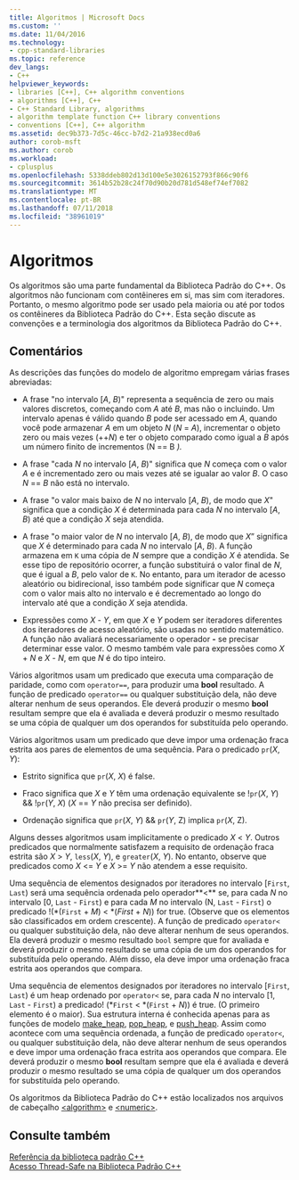 ```yaml
---
title: Algoritmos | Microsoft Docs
ms.custom: ''
ms.date: 11/04/2016
ms.technology:
- cpp-standard-libraries
ms.topic: reference
dev_langs:
- C++
helpviewer_keywords:
- libraries [C++], C++ algorithm conventions
- algorithms [C++], C++
- C++ Standard Library, algorithms
- algorithm template function C++ library conventions
- conventions [C++], C++ algorithm
ms.assetid: dec9b373-7d5c-46cc-b7d2-21a938ecd0a6
author: corob-msft
ms.author: corob
ms.workload:
- cplusplus
ms.openlocfilehash: 5338ddeb802d13d100e5e3026152793f866c90f6
ms.sourcegitcommit: 3614b52b28c24f70d90b20d781d548ef74ef7082
ms.translationtype: MT
ms.contentlocale: pt-BR
ms.lasthandoff: 07/11/2018
ms.locfileid: "38961019"
---
```

# <a name="algorithms"></a>Algoritmos

Os algoritmos são uma parte fundamental da Biblioteca Padrão do C++. Os algoritmos não funcionam com contêineres em si, mas sim com iteradores. Portanto, o mesmo algoritmo pode ser usado pela maioria ou até por todos os contêineres da Biblioteca Padrão do C++. Esta seção discute as convenções e a terminologia dos algoritmos da Biblioteca Padrão do C++.

## <a name="remarks"></a>Comentários

As descrições das funções do modelo de algoritmo empregam várias frases abreviadas:

- A frase "no intervalo [*A*, *B*)" representa a sequência de zero ou mais valores discretos, começando com *A* até *B*, mas não o incluindo. Um intervalo apenas é válido quando *B* pode ser acessado em *A*, quando você pode armazenar *A* em um objeto *N* (*N* = *A*), incrementar o objeto zero ou mais vezes (++*N*) e ter o objeto comparado como igual a *B* após um número finito de incrementos (N == B *).*

- A frase "cada *N* no intervalo [*A*, *B*)" significa que *N* começa com o valor *A* e é incrementado zero ou mais vezes até se igualar ao valor *B*. O caso *N* == *B* não está no intervalo.

- A frase "o valor mais baixo de *N* no intervalo [*A*, *B*), de modo que *X*" significa que a condição *X* é determinada para cada *N* no intervalo [*A*, *B*) até que a condição *X* seja atendida.

- A frase "o maior valor de *N* no intervalo [*A*, *B*), de modo que *X*” significa que *X* é determinado para cada *N* no intervalo [*A*, *B*). A função armazena em `K` uma cópia de *N* sempre que a condição *X* é atendida. Se esse tipo de repositório ocorrer, a função substituirá o valor final de *N*, que é igual a *B*, pelo valor de `K`. No entanto, para um iterador de acesso aleatório ou bidirecional, isso também pode significar que *N* começa com o valor mais alto no intervalo e é decrementado ao longo do intervalo até que a condição *X* seja atendida.

- Expressões como *X* - *Y*, em que *X* e *Y* podem ser iteradores diferentes dos iteradores de acesso aleatório, são usadas no sentido matemático. A função não avaliará necessariamente o operador **-** se precisar determinar esse valor. O mesmo também vale para expressões como *X* + *N* e *X* - *N*, em que *N* é do tipo inteiro.

Vários algoritmos usam um predicado que executa uma comparação de paridade, como com `operator==`, para produzir uma **bool** resultado. A função de predicado `operator==` ou qualquer substituição dela, não deve alterar nenhum de seus operandos. Ele deverá produzir o mesmo **bool** resultam sempre que ela é avaliada e deverá produzir o mesmo resultado se uma cópia de qualquer um dos operandos for substituída pelo operando.

Vários algoritmos usam um predicado que deve impor uma ordenação fraca estrita aos pares de elementos de uma sequência. Para o predicado `pr`(*X*, *Y*):

- Estrito significa que `pr`(*X*, *X*) é false.

- Fraco significa que *X* e *Y* têm uma ordenação equivalente se !`pr`(*X*, *Y*) && !`pr`(*Y*, *X*) (*X* == *Y* não precisa ser definido).

- Ordenação significa que `pr`(*X*, *Y*) && `pr`(*Y*, Z) implica `pr`(*X*, Z).

Alguns desses algoritmos usam implicitamente o predicado *X* \< *Y*. Outros predicados que normalmente satisfazem a requisito de ordenação fraca estrita são *X* > *Y*, `less`(*X*, *Y*), e `greater`(*X*, *Y*). No entanto, observe que predicados como *X* \<= *Y* e *X* >= *Y* não atendem a esse requisito.

Uma sequência de elementos designados por iteradores no intervalo [`First`, `Last`) será uma sequência ordenada pelo operador**<** se, para cada *N* no intervalo [0, `Last` - `First`) e para cada *M* no intervalo (N, `Last` - `First`) o predicado !(\*(`First` + *M*) < \*(*First* + *N*)) for true. (Observe que os elementos são classificados em ordem crescente). A função de predicado `operator<` ou qualquer substituição dela, não deve alterar nenhum de seus operandos. Ela deverá produzir o mesmo resultado `bool` sempre que for avaliada e deverá produzir o mesmo resultado se uma cópia de um dos operandos for substituída pelo operando. Além disso, ela deve impor uma ordenação fraca estrita aos operandos que compara.

Uma sequência de elementos designados por iteradores no intervalo [`First`, `Last`) é um heap ordenado por `operator<` se, para cada *N* no intervalo [1, `Last`  -  `First`) a predicado! (\*`First` < \*(`First` + *N*)) é true. (O primeiro elemento é o maior). Sua estrutura interna é conhecida apenas para as funções de modelo [make_heap](../standard-library/algorithm-functions.md#make_heap), [pop_heap](../standard-library/algorithm-functions.md#pop_heap), e [push_heap](../standard-library/algorithm-functions.md#push_heap). Assim como acontece com uma sequência ordenada, a função de predicado `operator<`, ou qualquer substituição dela, não deve alterar nenhum de seus operandos e deve impor uma ordenação fraca estrita aos operandos que compara. Ele deverá produzir o mesmo **bool** resultam sempre que ela é avaliada e deverá produzir o mesmo resultado se uma cópia de qualquer um dos operandos for substituída pelo operando.

Os algoritmos da Biblioteca Padrão do C++ estão localizados nos arquivos de cabeçalho [\<algorithm>](../standard-library/algorithm.md) e [\<numeric>](../standard-library/numeric.md).

## <a name="see-also"></a>Consulte também

[Referência da biblioteca padrão C++](../standard-library/cpp-standard-library-reference.md)<br/>
[Acesso Thread-Safe na Biblioteca Padrão C++](../standard-library/thread-safety-in-the-cpp-standard-library.md)<br/>
